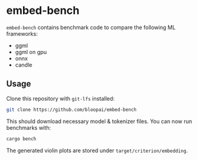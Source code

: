 # embed-bench

`embed-bench` contains benchmark code to compare the following ML frameworks:

- ggml
- ggml on gpu
- onnx
- candle

## Usage

Clone this repository with `git-lfs` installed:

```bash
git clone https://github.com/bloopai/embed-bench
```

This should download necessary model & tokenizer files. You can now run
benchmarks with:

```bash
cargo bench
```

The generated violin plots are stored under `target/criterion/embedding`.
